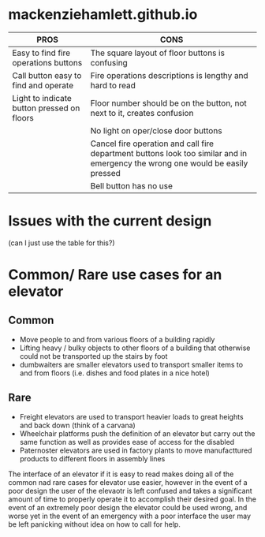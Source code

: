 # mackenziehamlett.github.io

| PROS | CONS |
| --- | --- |
| Easy to find fire operations buttons | The square layout of floor buttons is confusing |
| Call button easy to find and operate | Fire operations descriptions is lengthy and hard to read |
| Light to indicate button pressed on floors | Floor number should be on the button, not next to it, creates confusion |
|   | No light on oper/close door buttons |
|   | Cancel fire operation and call fire department buttons look too similar and in emergency the wrong one would be easily pressed |
|   | Bell button has no use | 

# Issues with the current design
(can I just use the table for this?)

# Common/ Rare use cases for an elevator
## Common
- Move people to and from various floors of a building rapidly
- Lifting heavy / bulky objects to other floors of a building that otherwise could not be transported up the stairs by foot
- dumbwaiters are smaller elevators used to transport smaller items to and from floors (i.e. dishes and food plates in a nice hotel)

## Rare
- Freight elevators are used to transport heavier loads to great heights and back down (think of a carvana) 
- Wheelchair platforms push the definition of an elevator but carry out the same function as well as provides ease of access for the disabled
- Paternoster elevators are used in factory plants to move manufacttured products to different floors in assembly lines

The interface of an elevator if it is easy to read makes doing all of the common nad rare cases for elevator use easier, however in the event of a poor design the user of the elevaotr is left confused and takes a significant amount of time to properly operate it to accomplish their desired goal. In the event of an extremely poor design the elevator could be used wrong, and worse yet in the event of an emergency with a poor interface the user may be left panicking without idea on how to call for help.
